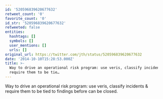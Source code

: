 ```yaml
---
id: '520596839620677632'
retweet_count: '0'
favorite_count: '0'
id_str: '520596839620677632'
retweeted: false
entities:
  hashtags: []
  symbols: []
  user_mentions: []
  urls: []
original_url: https://twitter.com/jth/status/520596839620677632
date: '2014-10-10T15:28:53.000Z'
title: >-
  Way to drive an operational risk program: use veris, classify incidents &amp;
  require them to be tie…
---
```


Way to drive an operational risk program: use veris, classify incidents &amp; require them to be tied to findings before can be closed.